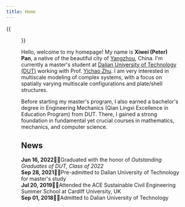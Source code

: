```yaml
---
title: Home
---
```


{{<figure src="Xiwei_Portrait.JPG" title="Me at Jinji Lake in Suzhou, Summer 2023 (Credit goes to Hu)" width="500">}}

Hello, welcome to my homepage! My name is **Xiwei (Peter) Pan**, a native of the beautiful city of [Yangzhou](https://en.wikipedia.org/wiki/Yangzhou), China. I'm currently a master's student at [Dalian University of Technology (DUT)](https://www.dlut.edu.cn/) working with Prof. [Yichao Zhu](http://faculty.dlut.edu.cn/zhuyc/zh_CN/index/968943/list/index.htm). I am very interested in multiscale modeling of complex systems, with a focus on spatially varying multiscale configurations and plate/shell structures.

Before starting my master's program, I also earned a bachelor's degree in Engineering Mechanics (Qian Lingxi Excellence in Education Program) from DUT. There, I gained a strong foundation in fundamental yet crucial courses in mathematics, mechanics, and computer science.

## News

**Jun 16, 2022**&#20;&#20;Graduated with the honor of *Outstanding Graduates of DUT, Class of 2022*\
**Sep 28, 2021**&#20;&#20;Pre-admitted to Dalian University of Technology for master's study\
**Jul 20, 2019**&#20;&#20;Attended the ACE Sustainable Civil Engineering Summer School at Cardiff University, UK\
**Sep 01, 2018**&#20;&#20;Admitted to Dalian University of Technology

